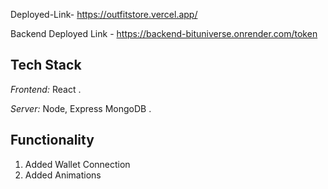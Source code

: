 Deployed-Link- https://outfitstore.vercel.app/

Backend Deployed Link - https://backend-bituniverse.onrender.com/token

## Tech Stack

*Frontend:* React .

*Server:* Node, Express MongoDB .

## Functionality 

1. Added Wallet Connection 
2. Added Animations
